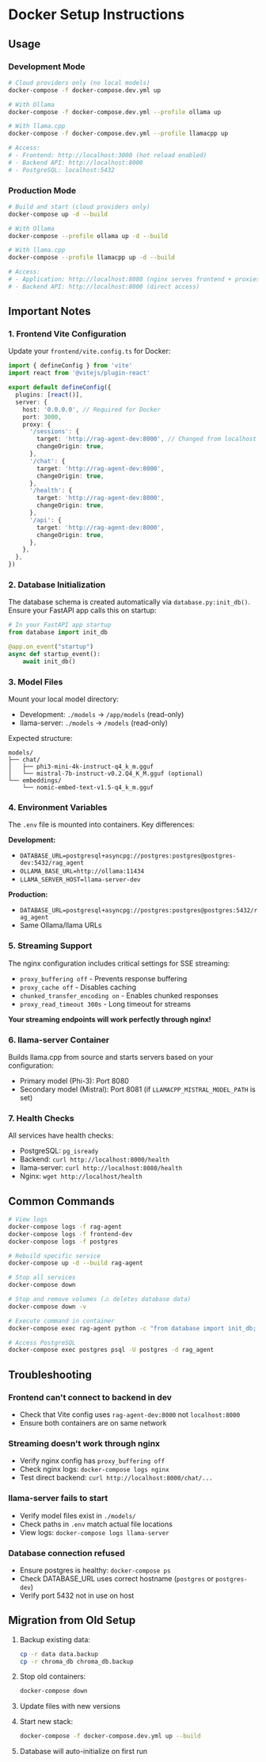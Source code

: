 # Docker Setup Instructions

## Usage

### Development Mode

```bash
# Cloud providers only (no local models)
docker-compose -f docker-compose.dev.yml up

# With Ollama
docker-compose -f docker-compose.dev.yml --profile ollama up

# With llama.cpp
docker-compose -f docker-compose.dev.yml --profile llamacpp up

# Access:
# - Frontend: http://localhost:3000 (hot reload enabled)
# - Backend API: http://localhost:8000
# - PostgreSQL: localhost:5432
```

### Production Mode

```bash
# Build and start (cloud providers only)
docker-compose up -d --build

# With Ollama
docker-compose --profile ollama up -d --build

# With llama.cpp
docker-compose --profile llamacpp up -d --build

# Access:
# - Application: http://localhost:8080 (nginx serves frontend + proxies API)
# - Backend API: http://localhost:8000 (direct access)
```

## Important Notes

### 1. Frontend Vite Configuration
Update your `frontend/vite.config.ts` for Docker:

```typescript
import { defineConfig } from 'vite'
import react from '@vitejs/plugin-react'

export default defineConfig({
  plugins: [react()],
  server: {
    host: '0.0.0.0', // Required for Docker
    port: 3000,
    proxy: {
      '/sessions': {
        target: 'http://rag-agent-dev:8000', // Changed from localhost
        changeOrigin: true,
      },
      '/chat': {
        target: 'http://rag-agent-dev:8000',
        changeOrigin: true,
      },
      '/health': {
        target: 'http://rag-agent-dev:8000',
        changeOrigin: true,
      },
      '/api': {
        target: 'http://rag-agent-dev:8000',
        changeOrigin: true,
      },
    },
  },
})
```

### 2. Database Initialization

The database schema is created automatically via `database.py:init_db()`. Ensure your FastAPI app calls this on startup:

```python
# In your FastAPI app startup
from database import init_db

@app.on_event("startup")
async def startup_event():
    await init_db()
```

### 3. Model Files

Mount your local model directory:
- Development: `./models` → `/app/models` (read-only)
- llama-server: `./models` → `/models` (read-only)

Expected structure:
```
models/
├── chat/
│   ├── phi3-mini-4k-instruct-q4_k_m.gguf
│   └── mistral-7b-instruct-v0.2.Q4_K_M.gguf (optional)
└── embeddings/
    └── nomic-embed-text-v1.5-q4_k_m.gguf
```

### 4. Environment Variables

The `.env` file is mounted into containers. Key differences:

**Development:**
- `DATABASE_URL=postgresql+asyncpg://postgres:postgres@postgres-dev:5432/rag_agent`
- `OLLAMA_BASE_URL=http://ollama:11434`
- `LLAMA_SERVER_HOST=llama-server-dev`

**Production:**
- `DATABASE_URL=postgresql+asyncpg://postgres:postgres@postgres:5432/rag_agent`
- Same Ollama/llama URLs

### 5. Streaming Support

The nginx configuration includes critical settings for SSE streaming:
- `proxy_buffering off` - Prevents response buffering
- `proxy_cache off` - Disables caching
- `chunked_transfer_encoding on` - Enables chunked responses
- `proxy_read_timeout 300s` - Long timeout for streams

**Your streaming endpoints will work perfectly through nginx!**

### 6. llama-server Container

Builds llama.cpp from source and starts servers based on your configuration:
- Primary model (Phi-3): Port 8080
- Secondary model (Mistral): Port 8081 (if `LLAMACPP_MISTRAL_MODEL_PATH` is set)

### 7. Health Checks

All services have health checks:
- PostgreSQL: `pg_isready`
- Backend: `curl http://localhost:8000/health`
- llama-server: `curl http://localhost:8080/health`
- Nginx: `wget http://localhost/health`

## Common Commands

```bash
# View logs
docker-compose logs -f rag-agent
docker-compose logs -f frontend-dev
docker-compose logs -f postgres

# Rebuild specific service
docker-compose up -d --build rag-agent

# Stop all services
docker-compose down

# Stop and remove volumes (⚠️ deletes database data)
docker-compose down -v

# Execute command in container
docker-compose exec rag-agent python -c "from database import init_db; import asyncio; asyncio.run(init_db())"

# Access PostgreSQL
docker-compose exec postgres psql -U postgres -d rag_agent
```

## Troubleshooting

### Frontend can't connect to backend in dev
- Check that Vite config uses `rag-agent-dev:8000` not `localhost:8000`
- Ensure both containers are on same network

### Streaming doesn't work through nginx
- Verify nginx config has `proxy_buffering off`
- Check nginx logs: `docker-compose logs nginx`
- Test direct backend: `curl http://localhost:8000/chat/...`

### llama-server fails to start
- Verify model files exist in `./models/`
- Check paths in `.env` match actual file locations
- View logs: `docker-compose logs llama-server`

### Database connection refused
- Ensure postgres is healthy: `docker-compose ps`
- Check DATABASE_URL uses correct hostname (`postgres` or `postgres-dev`)
- Verify port 5432 not in use on host

## Migration from Old Setup

1. Backup existing data:
   ```bash
   cp -r data data.backup
   cp -r chroma_db chroma_db.backup
   ```

2. Stop old containers:
   ```bash
   docker-compose down
   ```

3. Update files with new versions

4. Start new stack:
   ```bash
   docker-compose -f docker-compose.dev.yml up --build
   ```

5. Database will auto-initialize on first run